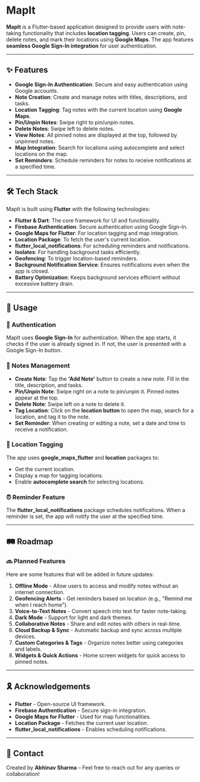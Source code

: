 # MapIt

**MapIt** is a Flutter-based application designed to provide users with note-taking functionality that includes **location tagging**. Users can create, pin, delete notes, and mark their locations using **Google Maps**. The app features **seamless Google Sign-In integration** for user authentication.

---

## ✨ Features

- **Google Sign-In Authentication**: Secure and easy authentication using Google accounts.
- **Note Creation**: Create and manage notes with titles, descriptions, and tasks.
- **Location Tagging**: Tag notes with the current location using **Google Maps**.
- **Pin/Unpin Notes**: Swipe right to pin/unpin notes.
- **Delete Notes**: Swipe left to delete notes.
- **View Notes**: All pinned notes are displayed at the top, followed by unpinned notes.
- **Map Integration**: Search for locations using autocomplete and select locations on the map.
- **Set Reminders**: Schedule reminders for notes to receive notifications at a specified time.

---

## 🛠 Tech Stack

MapIt is built using **Flutter** with the following technologies:

- **Flutter & Dart**: The core framework for UI and functionality.
- **Firebase Authentication**: Secure authentication using Google Sign-In.
- **Google Maps for Flutter**: For location tagging and map integration.
- **Location Package**: To fetch the user's current location.
- **flutter_local_notifications**: For scheduling reminders and notifications.
- **Isolates**: For handling background tasks efficiently.
- **Geofencing**: To trigger location-based reminders.
- **Background Notification Service**: Ensures notifications even when the app is closed.
- **Battery Optimization**: Keeps background services efficient without excessive battery drain.

---

## 🚀 Usage

### 🔐 Authentication
MapIt uses **Google Sign-In** for authentication. When the app starts, it checks if the user is already signed in. If not, the user is presented with a Google Sign-In button.

### 📝 Notes Management
- **Create Note**: Tap the **'Add Note'** button to create a new note. Fill in the title, description, and tasks.
- **Pin/Unpin Note**: Swipe right on a note to pin/unpin it. Pinned notes appear at the top.
- **Delete Note**: Swipe left on a note to delete it.
- **Tag Location**: Click on the **location button** to open the map, search for a location, and tag it to the note.
- **Set Reminder**: When creating or editing a note, set a date and time to receive a notification.

### 📍 Location Tagging
The app uses **google_maps_flutter** and **location** packages to:
- Get the current location.
- Display a map for tagging locations.
- Enable **autocomplete search** for selecting locations.

### ⏰ Reminder Feature
The **flutter_local_notifications** package schedules notifications. When a reminder is set, the app will notify the user at the specified time.

---

## 🛤 Roadmap

### 🔜 Planned Features
Here are some features that will be added in future updates:

1. **Offline Mode** - Allow users to access and modify notes without an internet connection.
2. **Geofencing Alerts** - Get reminders based on location (e.g., "Remind me when I reach home").
3. **Voice-to-Text Notes** - Convert speech into text for faster note-taking.
4. **Dark Mode** - Support for light and dark themes.
5. **Collaborative Notes** - Share and edit notes with others in real-time.
6. **Cloud Backup & Sync** - Automatic backup and sync across multiple devices.
7. **Custom Categories & Tags** - Organize notes better using categories and labels.
8. **Widgets & Quick Actions** - Home screen widgets for quick access to pinned notes.

---

## 🎗 Acknowledgements

- **Flutter** - Open-source UI framework.
- **Firebase Authentication** - Secure sign-in integration.
- **Google Maps for Flutter** - Used for map functionalities.
- **Location Package** - Fetches the current user location.
- **flutter_local_notifications** - Enables scheduling notifications.

---

## 📩 Contact

Created by **Abhinav Sharma** – Feel free to reach out for any queries or collaboration!

